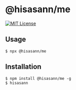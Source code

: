 # @hisasann/me

[![MIT License](http://img.shields.io/badge/license-MIT-blue.svg?style=flat)](LICENSE)


## Usage

```
$ npx @hisasann/me
```


## Installation

```
$ npm install @hisasann/me -g
$ hisasann
```
